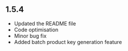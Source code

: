 ## 1.5.4

- Updated the README file
- Code optimisation
- Minor bug fix
- Added batch product key generation feature

